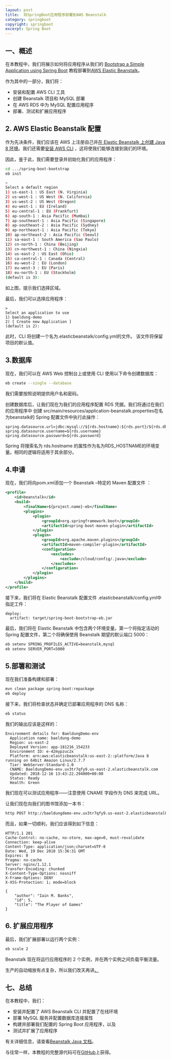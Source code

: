 ```yaml
---
layout: post
title:  将SpringBoot应用程序部署到AWS Beanstalk
category: springboot
copyright: springboot
excerpt: Spring Boot
---
```


## 一、概述

在本教程中，我们将展示如何将应用程序从我们的 [Bootstrap a Simple Application using Spring Boot](https://www.baeldung.com/spring-boot-start) 教程部署到[AWS Elastic Beanstalk](https://docs.aws.amazon.com/elastic-beanstalk/index.html#lang/en_us)。

作为其中的一部分，我们将：

-   安装和配置 AWS CLI 工具
-   创建 Beanstalk 项目和 MySQL 部署
-   在 AWS RDS 中为 MySQL 配置应用程序
-   部署、测试和扩展应用程序

## 2. AWS Elastic Beanstalk 配置

作为先决条件，我们应该在 AWS 上注册自己并[在 Elastic Beanstalk 上创建 Java 8 环境](https://docs.aws.amazon.com/elasticbeanstalk/latest/dg/using-features.environments.html)。我们还需要[安装 AWS CLI](https://docs.aws.amazon.com/cli/latest/userguide/cli-chap-install.html) ，这将使我们能够连接到我们的环境。

因此，鉴于此，我们需要登录并初始化我们的应用程序：

```bash
cd .../spring-boot-bootstrap
eb init

>
Select a default region
1) us-east-1 : US East (N. Virginia)
2) us-west-1 : US West (N. California)
3) us-west-2 : US West (Oregon)
4) eu-west-1 : EU (Ireland)
5) eu-central-1 : EU (Frankfurt)
6) ap-south-1 : Asia Pacific (Mumbai)
7) ap-southeast-1 : Asia Pacific (Singapore)
8) ap-southeast-2 : Asia Pacific (Sydney)
9) ap-northeast-1 : Asia Pacific (Tokyo)
10) ap-northeast-2 : Asia Pacific (Seoul)
11) sa-east-1 : South America (Sao Paulo)
12) cn-north-1 : China (Beijing)
13) cn-northwest-1 : China (Ningxia)
14) us-east-2 : US East (Ohio)
15) ca-central-1 : Canada (Central)
16) eu-west-2 : EU (London)
17) eu-west-3 : EU (Paris)
18) eu-north-1 : EU (Stockholm)
(default is 3):
```

如上图，提示我们选择区域。

最后，我们可以选择应用程序：

```plaintext
>
Select an application to use
1) baeldung-demo
2) [ Create new Application ]
(default is 2): 

```

此时，CLI 将创建一个名为.elasticbeanstalk/config.yml的文件。 该文件将保留项目的默认值。

## 3.数据库

现在，我们可以在 AWS Web 控制台上或使用 CLI 使用以下命令创建数据库：

```bash
eb create --single --database
```

我们需要按照说明提供用户名和密码。

创建数据库后，让我们现在为我们的应用程序配置 RDS 凭据。我们将通过在我们的应用程序中 创建 src/main/resources/application-beanstalk.properties在名为beanstalk的 Spring 配置文件中执行此操作：

```plaintext
spring.datasource.url=jdbc:mysql://${rds.hostname}:${rds.port}/${rds.db.name}
spring.datasource.username=${rds.username}
spring.datasource.password=${rds.password}

```

Spring 将搜索名为 rds.hostname 的属性作为名为RDS_HOSTNAME的环境变量。相同的逻辑将适用于其余部分。

## 4.申请

现在，我们将向pom.xml添加一个 Beanstalk –特定的 Maven 配置文件 ：

```xml
<profile>
    <id>beanstalk</id>
    <build>
        <finalName>${project.name}-eb</finalName>
        <plugins>
            <plugin>
                <groupId>org.springframework.boot</groupId>
                <artifactId>spring-boot-maven-plugin</artifactId>
            </plugin>
            <plugin>
                <groupId>org.apache.maven.plugins</groupId>
                <artifactId>maven-compiler-plugin</artifactId>
                <configuration>
                    <excludes>
                        <exclude>/cloud/config/.java</exclude>
                    </excludes>
                </configuration>
            </plugin>
        </plugins>
    </build>
</profile>
```

接下来，我们将在 Elastic Beanstalk 配置文件 .elasticbeanstalk/config.yml中指定工件：

```plaintext
deploy:
  artifact: target/spring-boot-bootstrap-eb.jar

```

最后，我们将在 Elastic Beanstalk 中包含两个环境变量。第一个将指定活动的 Spring 配置文件，第二个将确保使用 Beanstalk 期望的默认端口 5000：

```bash
eb setenv SPRING_PROFILES_ACTIVE=beanstalk,mysql
eb setenv SERVER_PORT=5000
```

## 5.部署和测试

现在我们准备构建和部署：

```bash
mvn clean package spring-boot:repackage
eb deploy

```

接下来，我们将检查状态并确定已部署应用程序的 DNS 名称：

```bash
eb status
```

我们的输出应该是这样的：

```plaintext
Environment details for: BaeldungDemo-env
  Application name: baeldung-demo
  Region: us-east-2
  Deployed Version: app-181216_154233
  Environment ID: e-42mypzuc2x
  Platform: arn:aws:elasticbeanstalk:us-east-2::platform/Java 8 running on 64bit Amazon Linux/2.7.7
  Tier: WebServer-Standard-1.0
  CNAME: BaeldungDemo-env.uv3tr7qfy9.us-east-2.elasticbeanstalk.com
  Updated: 2018-12-16 13:43:22.294000+00:00
  Status: Ready
  Health: Green
```

我们现在可以测试应用程序——注意使用 CNAME 字段作为 DNS 来完成 URL。

让我们现在向我们的图书馆添加一本书：

```bash
http POST http://baeldungdemo-env.uv3tr7qfy9.us-east-2.elasticbeanstalk.com/api/books title="The Player of Games" author="Iain M. Banks"
```

而且，如果一切顺利，我们应该得到如下信息：

```plaintext
HTTP/1.1 201 
Cache-Control: no-cache, no-store, max-age=0, must-revalidate
Connection: keep-alive
Content-Type: application/json;charset=UTF-8
Date: Wed, 19 Dec 2018 15:36:31 GMT
Expires: 0
Pragma: no-cache
Server: nginx/1.12.1
Transfer-Encoding: chunked
X-Content-Type-Options: nosniff
X-Frame-Options: DENY
X-XSS-Protection: 1; mode=block

{
    "author": "Iain M. Banks",
    "id": 5,
    "title": "The Player of Games"
}
```

## 6. 扩展应用程序

最后，我们扩展部署以运行两个实例：

```bash
eb scale 2
```

Beanstalk 现在将运行应用程序的 2 个实例，并在两个实例之间负载平衡流量。

生产的自动缩放有点复杂，所以我们改天再讲[。](https://docs.aws.amazon.com/elasticbeanstalk/latest/dg/using-features.managing.as.html)

## 七、总结

在本教程中，我们：

-   安装并配置了 AWS Beanstalk CLI 并配置了在线环境
-   部署 MySQL 服务并配置数据库连接属性
-   构建并部署我们配置的 Spring Boot 应用程序，以及
-   测试并扩展了应用程序

有关详细信息，请查看[Beanstalk Java 文档](https://docs.aws.amazon.com/elasticbeanstalk/latest/dg/create_deploy_Java.html)。

与往常一样，本教程的完整源代码可在[GitHub](https://github.com/tuyucheng7/taketoday-tutorial4j/tree/master/spring-boot-modules/spring-boot-bootstrap)上获得。